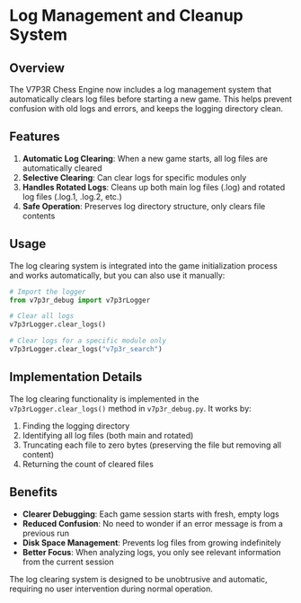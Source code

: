 ﻿# Log Management and Cleanup System

## Overview

The V7P3R Chess Engine now includes a log management system that automatically clears log files before starting a new game. This helps prevent confusion with old logs and errors, and keeps the logging directory clean.

## Features

1. **Automatic Log Clearing**: When a new game starts, all log files are automatically cleared
2. **Selective Clearing**: Can clear logs for specific modules only
3. **Handles Rotated Logs**: Cleans up both main log files (.log) and rotated log files (.log.1, .log.2, etc.)
4. **Safe Operation**: Preserves log directory structure, only clears file contents

## Usage

The log clearing system is integrated into the game initialization process and works automatically, but you can also use it manually:

```python
# Import the logger
from v7p3r_debug import v7p3rLogger

# Clear all logs
v7p3rLogger.clear_logs()

# Clear logs for a specific module only
v7p3rLogger.clear_logs("v7p3r_search")
```

## Implementation Details

The log clearing functionality is implemented in the `v7p3rLogger.clear_logs()` method in `v7p3r_debug.py`. It works by:

1. Finding the logging directory
2. Identifying all log files (both main and rotated)
3. Truncating each file to zero bytes (preserving the file but removing all content)
4. Returning the count of cleared files

## Benefits

- **Clearer Debugging**: Each game session starts with fresh, empty logs
- **Reduced Confusion**: No need to wonder if an error message is from a previous run
- **Disk Space Management**: Prevents log files from growing indefinitely
- **Better Focus**: When analyzing logs, you only see relevant information from the current session

The log clearing system is designed to be unobtrusive and automatic, requiring no user intervention during normal operation.
